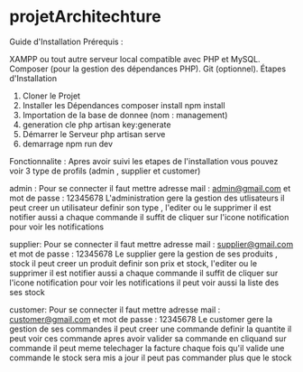 # projetArchitechture

Guide d'Installation 
Prérequis :

XAMPP ou tout autre serveur local compatible avec PHP et MySQL.
Composer (pour la gestion des dépendances PHP).
Git (optionnel).
Étapes d'Installation
1. Cloner le Projet
2. Installer les Dépendances
      composer install
      npm install
3. Importation de la base de donnee (nom : management) 
4. generation cle
    php artisan key:generate
5. Démarrer le Serveur
   php artisan serve
7. demarrage
   npm run dev


Fonctionnalite : 
Apres avoir suivi les etapes de l'installation vous pouvez voir 3 type de profils (admin , supplier et customer)

admin :
Pour se connecter il faut mettre adresse mail : admin@gmail.com et mot de passe : 12345678
L'administration gere la gestion des utlisateurs il peut creer un utilisateur definir son type , l'editer ou le supprimer
il est notifier aussi a chaque commande il suffit de cliquer sur l'icone notification pour voir les notifications

supplier:
Pour se connecter il faut mettre adresse mail : supplier@gmail.com et mot de passe : 12345678
Le supplier gere la gestion de ses produits , stock il peut creer un produit definir son prix et stock, l'editer ou le supprimer
il est notifier aussi a chaque commande il suffit de cliquer sur l'icone notification pour voir les notifications
il peut voir aussi la liste des ses stock

customer:
Pour se connecter il faut mettre adresse mail : customer@gmail.com et mot de passe : 12345678
Le customer gere la gestion de ses commandes il peut creer une commande definir la quantite 
il peut voir ces commande apres avoir valider sa commande en cliquand sur commande il peut meme telechager la facture 
chaque fois qu'il valide une commande le stock sera mis a jour il peut pas commander plus que le stock
